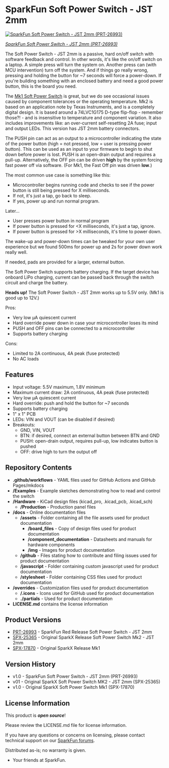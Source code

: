 SparkFun Soft Power Switch - JST 2mm
===================================================

[![SparkFun Soft Power Switch - JST 2mm (PRT-26993)](https://cdn.sparkfun.com/r/600-600/assets/parts/2/8/0/9/9/PRT-26993-Soft_Power_Switch-JST-2mm-Feature.jpg)](https://www.sparkfun.com/products/26993)

[*SparkFun Soft Power Switch - JST 2mm (PRT-26993)*](https://www.sparkfun.com/products/26993)


The Soft Power Switch - JST 2mm is a passive, hard on/off switch with software feedback and control. In other words, it's like the on/off switch on a laptop. A simple press will turn the system on. Another press can (with MCU intervention) turn off the system. And if things go really wrong, pressing and holding the button for ~7 seconds will force a power-down. If you're building something with an enclosed battery and need a good power button, this is the board you need.

The [Mk1 Soft Power Switch](https://www.sparkfun.com/products/17870) is great, but we do see occasional issues caused by component tolerances or the operating temperature. Mk2 is based on an application note by Texas Instruments, and is a completely digital design. It is based around a 74LVC1G175 D-type flip-flop - remember those?! - and is insensitive to temperature and component variation. It also includes improvements like: an over-current self-resetting 2A fuse; input and output LEDs. This version has JST 2mm battery connectors.

The PUSH pin can act as an output to a microcontroller indicating the state of the power button (high = not pressed, low = user is pressing power button). This can be used as an input to your firmware to begin to shut down before power is lost. PUSH is an open-drain output and requires a pull-up. Alternatively, the OFF pin can be driven **high** by the system forcing fast power off via software. (For Mk1, the Fast Off pin was driven **low**.)

The most common use case is something like this:

* Microcontroller begins running code and checks to see if the power button is still being pressed for X milliseconds.
* If not, it's just a tap, go back to sleep.
* If yes, power up and run normal program.

Later...

* User presses power button in normal program
* If power button is pressed for <X milliseconds, it's just a tap, ignore.
* If power button is pressed for >X milliseconds, it's time to power down.

The wake-up and power-down times can be tweaked for your own user experience but we found 500ms for power up and 2s for power down work really well.

If needed, pads are provided for a larger, external button.

The Soft Power Switch supports battery charging. If the target device has onboard LiPo charging, current can be passed back through the switch circuit and charge the battery.

<b>Heads up!</b> The Soft Power Switch - JST 2mm works up to 5.5V only. (Mk1 is good up to 12V.)

Pros:

* Very low µA quiescent current
* Hard override power down in case your microcontroller loses its mind
* PUSH and OFF pins can be connected to a microcontroller
* Supports battery charging

Cons:

* Limited to 2A continuous, 4A peak (fuse protected)
* No AC loads

Features
-------------------
* Input voltage: 5.5V maximum, 1.8V minimum
* Maximum current draw: 2A continuous, 4A peak (fuse protected)
* Very low µA quiescent current
* Hard override: push and hold the button for ~7 seconds
* Supports battery charging
* 1" x 1" PCB
* LEDs: VIN and VOUT (can be disabled if desired)
* Breakouts:
    * GND, VIN, VOUT
    * BTN: if desired, connect an external button between BTN and GND
    * PUSH: open-drain output, requires pull-up, low indicates button is pushed
    * OFF: drive high to turn the output off

Repository Contents
-------------------

* **.github/workflows** - YAML files used for GitHub Actions and GitHub Pages/mkdocs
* **/Examples** - Example sketches demonstrating how to read and control the switch
* **/Hardware** - KiCad design files (kicad_pro, .kicad_pcb, .kicad_sch)
  * **/Production** - Production panel files
* **/docs** - Online documentation files
  * **/assets** - Folder containing all the file assets used for product documentation
    * **/board_files** - Copy of design files used for product documentation
    * **/component_documentation** - Datasheets and manuals for hardware components
    * **/img** - Images for product documentation
  * **/github** - Files stating how to contribute and filing issues used for product documentation
  * **/javascript** - Folder containing custom javascript used for product documentation
  * **/stylesheet** - Folder containing CSS files used for product documentation
* **/overrides** - Customization files used for product documentation
  * **/.icons** - Icons used for GitHub used for product documentation
  * **./partials** - Used for product documentation
* **LICENSE.md** contains the license information

Product Versions
----------------
* [PRT-26993](https://www.sparkfun.com/products/26993) - SparkFun Red Release Soft Power Switch - JST 2mm
* [SPX-25365](https://www.sparkfun.com/products/25365) - Original SparkX Release Soft Power Switch Mk2 - JST 2mm
* [SPX-17870](https://www.sparkfun.com/products/17870) - Original SparkX Release Mk1

Version History
---------------
* v1.0 - SparkFun Soft Power Switch - JST 2mm (PRT-26993)
* v01 - Original SparkX Soft Power Switch MK2 - JST 2mm (SPX-25365)
* v1.0 - Original SparkX Soft Power Switch Mk1 (SPX-17870)

License Information
-------------------

This product is _**open source**_!

Please review the LICENSE.md file for license information.

If you have any questions or concerns on licensing, please contact technical support on our [SparkFun forums](https://forum.sparkfun.com/viewforum.php?f=123).

Distributed as-is; no warranty is given.

- Your friends at SparkFun.
